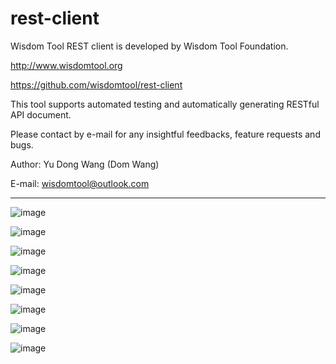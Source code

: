 # rest-client
Wisdom Tool REST client is developed by Wisdom Tool Foundation.  

http://www.wisdomtool.org  

https://github.com/wisdomtool/rest-client  

This tool supports automated testing and automatically generating RESTful API document. 

Please contact by e-mail for any insightful feedbacks, feature requests and bugs.  

Author: Yu Dong Wang (Dom Wang)  

E-mail: wisdomtool@outlook.com

---------------------------------------------------------------------------------------------------------------------

![image](https://github.com/wisdomtool/rest-client/blob/master/Image_1.png)

![image](https://github.com/wisdomtool/rest-client/blob/master/Image_2.png)

![image](https://github.com/wisdomtool/rest-client/blob/master/Image_3.png)

![image](https://github.com/wisdomtool/rest-client/blob/master/Image_4.png)

![image](https://github.com/wisdomtool/rest-client/blob/master/Image_5.png)

![image](https://github.com/wisdomtool/rest-client/blob/master/Image_6.png)

![image](https://github.com/wisdomtool/rest-client/blob/master/Image_7.png)

![image](https://github.com/wisdomtool/rest-client/blob/master/Image_8.png)
